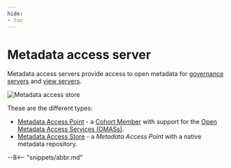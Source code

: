 ```yaml
---
hide:
- toc
---
```


<!-- SPDX-License-Identifier: CC-BY-4.0 -->
<!-- Copyright Contributors to the Egeria project 2020. -->

# Metadata access server

Metadata access servers provide access to open metadata for [governance servers](/concepts/governance-server) and [view servers](/concepts/view-server).

![Metadata access store](metadata-access-server.svg)

These are the different types:

- [Metadata Access Point](/concepts/metadata-access-point) - a [Cohort Member](/concepts/cohort-member) with support for the [Open Metadata Access Services (OMASs)](/services/omas).
- [Metadata Access Store](/concepts/metadata-access-store) - a *Metadata Access Point* with a native metadata repository.

--8<-- "snippets/abbr.md"
